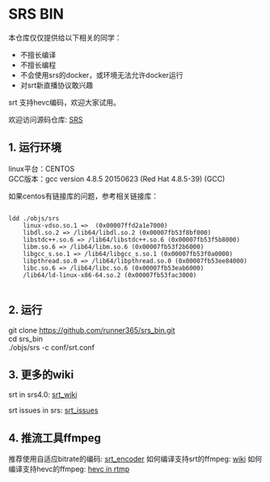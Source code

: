 # SRS BIN
本仓库仅仅提供给以下相关的同学：
* 不擅长编译
* 不擅长编程
* 不会使用srs的docker，或环境无法允许docker运行
* 对srt新直播协议敢兴趣

srt 支持hevc编码，欢迎大家试用。

欢迎访问源码仓库: [SRS](https://github.com/ossrs/srs)

## 1. 运行环境
linux平台：CENTOS <br/>
GCC版本：gcc version 4.8.5 20150623 (Red Hat 4.8.5-39) (GCC) <br/>

如果centos有链接库的问题，参考相关链接库：
<pre>
<code>
ldd ./objs/srs
	linux-vdso.so.1 =>  (0x00007ffd2a1e7000)
	libdl.so.2 => /lib64/libdl.so.2 (0x00007fb53f8bf000)
	libstdc++.so.6 => /lib64/libstdc++.so.6 (0x00007fb53f5b8000)
	libm.so.6 => /lib64/libm.so.6 (0x00007fb53f2b6000)
	libgcc_s.so.1 => /lib64/libgcc_s.so.1 (0x00007fb53f0a0000)
	libpthread.so.0 => /lib64/libpthread.so.0 (0x00007fb53ee84000)
	libc.so.6 => /lib64/libc.so.6 (0x00007fb53eab6000)
	/lib64/ld-linux-x86-64.so.2 (0x00007fb53fac3000)
</code>
</pre>

## 2. 运行
git clone https://github.com/runner365/srs_bin.git <br/>
cd srs_bin <br/>
./objs/srs -c conf/srt.conf <br/>

## 3. 更多的wiki
srt in srs4.0: [srt_wiki](https://github.com/ossrs/srs/wiki/v4_CN_SRTWiki)
<br/>

srt issues in srs: [srt_issues](https://github.com/ossrs/srs/issues/1147)

## 4. 推流工具ffmpeg
推荐使用自适应bitrate的编码: [srt_encoder](https://github.com/runner365/srt_encoder)
如何编译支持srt的ffmpeg: [wiki](https://github.com/runner365/srt_encoder/wiki/How-to-compile-cn)
如何编译支持hevc的ffmpeg: [hevc in rtmp](https://github.com/runner365/ffmpeg_rtmp_h265)

